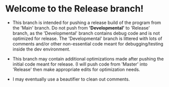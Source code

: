 # Welcome to the Release branch!

* This branch is intended for pushing a release build of the program from the 'Main' branch. Do not push from **'Developmental'** to 'Release' branch, as the 'Developmental' branch contains debug code and is not optimized for release. The 'Developmental' branch is littered with lots of comments and/or other non-essential code meant for debugging/testing inside the dev environment. 

* This branch may contain additional optimizations made after pushing the initial code meant for release. (I will push code from 'Master' into 'Release' then make appropriate edits for optimization needs. 

* I may eventually use a beautifier to clean out comments. 

